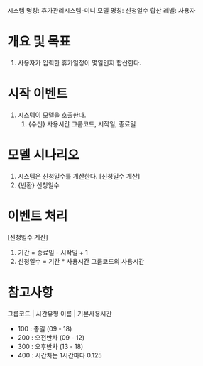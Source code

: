 시스템 명칭: 휴가관리시스템-미니
모델 명칭:  신청일수 합산
레벨: 사용자

# 개요 및 목표
1. 사용자가 입력한 휴가일정이 몇일인지 합산한다.

# 시작 이벤트
1. 시스템이 모델을 호출한다.
	1. {수신} 사용시간 그룹코드, 시작일, 종료일

# 모델 시나리오
1. 시스템은 신청일수를 계산한다. [신청일수 계산]
2. {반환} 신청일수

# 이벤트 처리
[신청일수 계산]
1. 기간 = 종료일 - 시작일 + 1
2. 신청일수 = 기간 * 사용시간 그룹코드의 사용시간

# 참고사항
그룹코드 | 시간유형 이름 | 기본사용시간

- 100 : 종일 (09 - 18) 
- 200 : 오전반차 (09 - 12)
- 300 : 오후반차 (13 - 18)
- 400 : 시간차는 1시간마다 0.125
